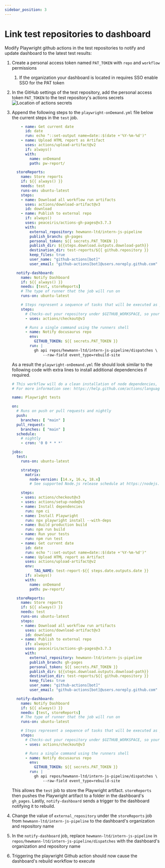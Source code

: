```yaml
---
sidebar_position: 3
---
```


# Link test repositories to dashboard

Modify Playwright github actions in the test repositories to notify and update dashboard to the latest test results:

1. Create a personal access token named `PAT_TOKEN` with `repo` and `workflow` permissions
      1. If the organization your dashboard is located in requires SSO enable SSO for the PAT token
2. In the GitHub settings of the test repository, add the personal access token `PAT_TOKEN` to the test repository's actions secrets
      ![Location of actions secrets](./img/actions-secrets.png)
1. Append the following steps to the `playwright-onDemand.yml` file below the current steps in the `test` job.

    ```yaml
        - name: Get current date
          id: date
          run: echo "::set-output name=date::$(date +'%Y-%m-%d')"
        - name: Upload HTML report as Artifact
          uses: actions/upload-artifact@v2
          if: always()
          with: 
            name: onDemand
            path: pw-report/
    
      storeReports:
        name: Store reports
        if: ${{ always() }}
        needs: test
        runs-on: ubuntu-latest
        steps:
        - name: Download all workflow run artifacts
          uses: actions/download-artifact@v3
          id: download
        - name: Publish to external repo
          if: always()
          uses: peaceiris/actions-gh-pages@v3.7.3
          with:
            external_repository: hewmann-ltd/intern-js-pipeline
            publish_branch: gh-pages
            personal_token: ${{ secrets.PAT_TOKEN }}
            publish_dir: ${{steps.download.outputs.download-path}}
            destination_dir: test-reports/${{ github.repository }}
            keep_files: true
            user_name: "github-actions[bot]"
            user_email: "github-actions[bot]@users.noreply.github.com"
    
      notify-dashboard:
        name: Notify Dashboard
        if: ${{ always() }}
        needs: [test, storeReports]
        # The type of runner that the job will run on
        runs-on: ubuntu-latest
    
        # Steps represent a sequence of tasks that will be executed as part of the job
        steps:
          # Checks-out your repository under $GITHUB_WORKSPACE, so your job can access it
          - uses: actions/checkout@v3
    
          # Runs a single command using the runners shell
          - name: Notify docusaurus repo
            env:
              GITHUB_TOKEN: ${{ secrets.PAT_TOKEN }}
            run: |
              gh api repos/hewmann-ltd/intern-js-pipeline/dispatches \
                  --raw-field event_type=rebuild-site
    ```

      As a result the `playwright-onDemand.yml` file should look similar to the following code with extra lines to install additional dependencies if required.

    ```yaml
    # This workflow will do a clean installation of node dependencies, cache/restore them, build the source code and run tests across different versions of node
    # For more information see: https://help.github.com/actions/language-and-framework-guides/using-nodejs-with-github-actions
    
    name: Playwright tests
    
    on:
      # Runs on push or pull requests and nightly
      push:
        branches: [ "main" ]
      pull_request:
        branches: [ "main" ]
      schedule: 
        # nightly
        - cron: '0 0 * * *'
    
    jobs:
      test:
        runs-on: ubuntu-latest
    
        strategy:
          matrix:
            node-version: [14.x, 16.x, 18.x]
            # See supported Node.js release schedule at https://nodejs.org/en/about/releases/
    
        steps:
        - uses: actions/checkout@v3
        - uses: actions/setup-node@v3
        - name: Install dependencies
          run: npm ci
        - name: Install Playwright
          run: npx playwright install --with-deps
        - name: Build production build
          run: npm run build
        - name: Run your tests
          run: npm run test
        - name: Get current date
          id: date
          run: echo "::set-output name=date::$(date +'%Y-%m-%d')"
        - name: Upload HTML report as Artifact
          uses: actions/upload-artifact@v2
          env:
              TAG_NAME: test-report-${{ steps.date.outputs.date }}
          if: always()
          with: 
            name: onDemand
            path: pw-report/
    
      storeReports:
        name: Store reports
        if: ${{ always() }}
        needs: test
        runs-on: ubuntu-latest
        steps:
        - name: Download all workflow run artifacts
          uses: actions/download-artifact@v3
          id: download
        - name: Publish to external repo
          if: always()
          uses: peaceiris/actions-gh-pages@v3.7.3
          with:
            external_repository: hewmann-ltd/intern-js-pipeline
            publish_branch: gh-pages
            personal_token: ${{ secrets.PAT_TOKEN }}
            publish_dir: ${{steps.download.outputs.download-path}}
            destination_dir: test-reports/${{ github.repository }}
            keep_files: true
            user_name: "github-actions[bot]"
            user_email: "github-actions[bot]@users.noreply.github.com"
    
      notify-dashboard:
        name: Notify Dashboard
        if: ${{ always() }}
        needs: [test, storeReports]
        # The type of runner that the job will run on
        runs-on: ubuntu-latest
    
        # Steps represent a sequence of tasks that will be executed as part of the job
        steps:
          # Checks-out your repository under $GITHUB_WORKSPACE, so your job can access it
          - uses: actions/checkout@v3
    
          # Runs a single command using the runners shell
          - name: Notify docusaurus repo
            env:
              GITHUB_TOKEN: ${{ secrets.PAT_TOKEN }}
            run: |
              gh api repos/hewmann-ltd/intern-js-pipeline/dispatches \
                  --raw-field event_type=rebuild-site
    ```

      This allows the `test` job to store the Playwright artifact. `storeReports` then pushes the Playwright artifact to a folder in the dashboard's `gh_pages`. Lastly, `notify-dashboard` sends a trigger to the dashboard notifying it to rebuild.

  4. Change the value of `external_repository` under the `storeReports` job from `hewmann-ltd/intern-js-pipeline` to the dashboard's organization and repository name
  5. In the `notify-dashboard` job, replace `hewmann-ltd/intern-js-pipeline` in `repos/hewmann-ltd/intern-js-pipeline/dispatches` with the dashboard's organization and repository name
  6. Triggering the playwright Github action should now cause the dashboard's rebuild workflow to execute
